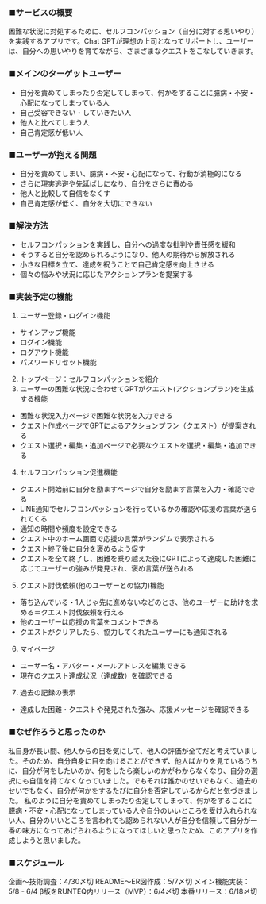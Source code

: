 ### ■サービスの概要
困難な状況に対処するために、セルフコンパッション（自分に対する思いやり）を実践するアプリです。Chat GPTが理想の上司となってサポートし、ユーザーは、自分への思いやりを育てながら、さまざまなクエストをこなしていきます。

### ■メインのターゲットユーザー
- 自分を責めてしまったり否定してしまって、何かをすることに臆病・不安・心配になってしまっている人
- 自己受容できない・していきたい人
- 他人と比べてしまう人
- 自己肯定感が低い人

### ■ユーザーが抱える問題
- 自分を責めてしまい、臆病・不安・心配になって、行動が消極的になる
- さらに現実逃避や先延ばしになり、自分をさらに責める
- 他人と比較して自信をなくす
- 自己肯定感が低く、自分を大切にできない

### ■解決方法
- セルフコンパッションを実践し、自分への過度な批判や責任感を緩和
- そうすると自分を認められるようになり、他人の期待から解放される
- 小さな目標を立て、達成を祝うことで自己肯定感を向上させる
- 個々の悩みや状況に応じたアクションプランを提案する

### ■実装予定の機能
1. ユーザー登録・ログイン機能
  - サインアップ機能
  - ログイン機能
  - ログアウト機能
  - パスワードリセット機能
2. トップページ：セルフコンパッションを紹介
3. ユーザーの困難な状況に合わせてGPTがクエスト(アクションプラン)を生成する機能
  - 困難な状況入力ページで困難な状況を入力できる
  - クエスト作成ページでGPTによるアクションプラン（クエスト）が提案される
  - クエスト選択・編集・追加ページで必要なクエストを選択・編集・追加できる
4. セルフコンパッション促進機能
  - クエスト開始前に自分を励ますページで自分を励ます言葉を入力・確認できる
  - LINE通知でセルフコンパッションを行っているかの確認や応援の言葉が送られてくる
  - 通知の時間や頻度を設定できる
  - クエスト中のホーム画面で応援の言葉がランダムで表示される
  - クエスト終了後に自分を褒めるよう促す
  - クエストを全て終了し、困難を乗り越えた後にGPTによって達成した困難に応じてユーザーの強みが発見され、褒め言葉が送られる
5. クエスト討伐依頼(他のユーザーとの協力)機能
  - 落ち込んでいる・1人じゃ先に進めないなどのとき、他のユーザーに助けを求める＝クエスト討伐依頼を行える
  - 他のユーザーは応援の言葉をコメントできる
  - クエストがクリアしたら、協力してくれたユーザーにも通知される
6. マイページ
  - ユーザー名・アバター・メールアドレスを編集できる
  - 現在のクエスト達成状況（達成数）を確認できる
7. 過去の記録の表示
  - 達成した困難・クエストや発見された強み、応援メッセージを確認できる

### ■なぜ作ろうと思ったのか
私自身が長い間、他人からの目を気にして、他人の評価が全てだと考えていました。そのため、自分自身に目を向けることができず、他人ばかりを見ているうちに、自分が何をしたいのか、何をしたら楽しいのかがわからなくなり、自分の選択にも自信を持てなくなっていました。でもそれは誰かのせいでもなく、過去のせいでもなく、自分が何かをするたびに自分を否定しているからだと気づきました。
私のように自分を責めてしまったり否定してしまって、何かをすることに臆病・不安・心配になってしまっている人や自分のいいところを受け入れられない人、自分のいいところを言われても認められない人が自分を信頼して自分が一番の味方になってあげられるようになってほしいと思ったため、このアプリを作成しようと思いました。

### ■スケジュール
企画〜技術調査：4/30〆切
README〜ER図作成：5/7〆切
メイン機能実装：5/8 - 6/4
β版をRUNTEQ内リリース（MVP）：6/4〆切
本番リリース：6/18〆切